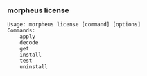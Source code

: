 ### morpheus license

```
Usage: morpheus license [command] [options]
Commands:
	apply
	decode
	get
	install
	test
	uninstall
```
